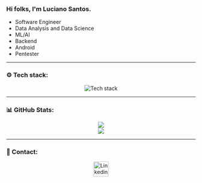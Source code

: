 ### Hi folks, I'm Luciano Santos.
<ul>
  <li>Software Engineer</li>
  <li>Data Analysis and Data Science</li>
  <li>ML/AI</li>
  <li>Backend</li>
  <li>Android</li>
  <li>Pentester</li>
</ul>

----

### ⚙️ Tech stack:

<p align="center">
  <img src="https://skillicons.dev/icons?i=c,python,java,js,django,fastapi,mysql,git,github,aws,docker,sklearn,pytorch,tensorflow,androidstudio,neovim,linux,arch,bash,powershell&perline=10" alt="Tech stack">
</p>

----

### 📊 GitHub Stats:
<p align="center">
  <img src="https://github-readme-streak-stats.herokuapp.com/?user=luwired&theme=transparent&hide_border=false"></img></br>
  <img src="https://github-readme-stats.vercel.app/api/top-langs/?username=luwired&theme=transparent&hide_border=false&include_all_commits=true&count_private=true&layout=compact">
</p>

----

### 👤 Contact:

<p align="center">
  <a href="https://www.linkedin.com/in/lucianosantos-cyber/">
    <img src="https://skillicons.dev/icons?i=linkedin" alt="Linkedin" width="40" height="40">
  </a>
</p>
